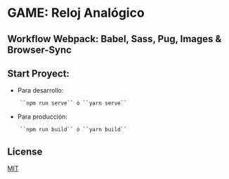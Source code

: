 # GAME: Reloj Analógico

## Workflow Webpack: Babel, Sass, Pug, Images & Browser-Sync

## Start Proyect: 
- Para desarrollo: 
```bash
    ``npm run serve`` ó ``yarn serve``
```
- Para producción: 
```bash
    ``npm run build`` ó ``yarn build``
```

## License
[MIT](https://choosealicense.com/licenses/mit/)